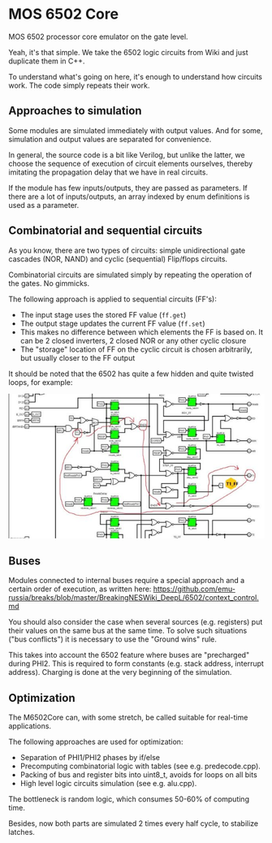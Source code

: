 # MOS 6502 Core

MOS 6502 processor core emulator on the gate level.

Yeah, it's that simple. We take the 6502 logic circuits from Wiki and just duplicate them in C++.

To understand what's going on here, it's enough to understand how circuits work. The code simply repeats their work.

## Approaches to simulation

Some modules are simulated immediately with output values. And for some, simulation and output values are separated for convenience.

In general, the source code is a bit like Verilog, but unlike the latter, we choose the sequence of execution of circuit elements ourselves,
thereby imitating the propagation delay that we have in real circuits.

If the module has few inputs/outputs, they are passed as parameters. If there are a lot of inputs/outputs, an array indexed by enum definitions is used as a parameter.

## Combinatorial and sequential circuits

As you know, there are two types of circuits: simple unidirectional gate cascades (NOR, NAND) and cyclic (sequential) Flip/flops circuits.

Combinatorial circuits are simulated simply by repeating the operation of the gates. No gimmicks.

The following approach is applied to sequential circuits (FF's):
- The input stage uses the stored FF value (`ff.get`)
- The output stage updates the current FF value (`ff.set`)
- This makes no difference between which elements the FF is based on. It can be 2 closed inverters, 2 closed NOR or any other cyclic closure
- The "storage" location of FF on the cyclic circuit is chosen arbitrarily, but usually closer to the FF output

It should be noted that the 6502 has quite a few hidden and quite twisted loops, for example:

![t1_ff](t1_ff.jpg)

## Buses

Modules connected to internal buses require a special approach and a certain order of execution, as written here:
https://github.com/emu-russia/breaks/blob/master/BreakingNESWiki_DeepL/6502/context_control.md

You should also consider the case when several sources (e.g. registers) put their values on the same bus at the same time.
To solve such situations ("bus conflicts") it is necessary to use the "Ground wins" rule.

This takes into account the 6502 feature where buses are "precharged" during PHI2. This is required to form constants (e.g. stack address, interrupt address). Charging is done at the very beginning of the simulation.

## Optimization

The M6502Core can, with some stretch, be called suitable for real-time applications.

The following approaches are used for optimization:
- Separation of PHI1/PHI2 phases by if/else
- Precomputing combinatorial logic with tables (see e.g. predecode.cpp).
- Packing of bus and register bits into uint8_t, avoids for loops on all bits
- High level logic circuits simulation (see e.g. alu.cpp).

The bottleneck is random logic, which consumes 50-60% of computing time.

Besides, now both parts are simulated 2 times every half cycle, to stabilize latches.
